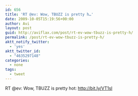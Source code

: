 ```yaml
---
id: 656
title: 'RT @ev: Wow, TBUZZ is pretty h…'
date: 2009-10-05T15:19:56+00:00
author: Avi
layout: post
guid: http://aviflax.com/post/rt-ev-wow-tbuzz-is-pretty-h/
permalink: /post/rt-ev-wow-tbuzz-is-pretty-h/
aktt_notify_twitter:
  - 'yes'
aktt_twitter_id:
  - "4635297148"
categories:
  - none
tags:
  - tweet
---
```

RT @ev: Wow, TBUZZ is pretty hot: <a href="http://bit.ly/VT1sI" rel="nofollow">http://bit.ly/VT1sI</a>